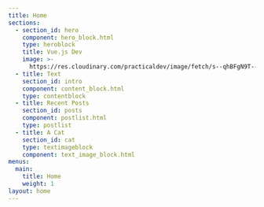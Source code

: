 ```yaml
---
title: Home
sections:
  - section_id: hero
    component: hero_block.html
    type: heroblock
    title: Vue.js Dev
    image: >-
      https://res.cloudinary.com/practicaldev/image/fetch/s--qhBFgN9T--/c_fill,f_auto,fl_progressive,h_320,q_auto,w_320/https://thepracticaldev.s3.amazonaws.com/uploads/user/profile_image/78427/1e113d65-3ff5-411c-ae4d-382c9e3e523e.png
  - title: Text
    section_id: intro
    component: content_block.html
    type: contentblock
  - title: Recent Posts
    section_id: posts
    component: postlist.html
    type: postlist
  - title: A Cat
    section_id: cat
    type: textimageblock
    component: text_image_block.html
menus:
  main:
    title: Home
    weight: 1
layout: home
---
```

